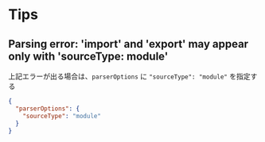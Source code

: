 # Tips

## Parsing error: 'import' and 'export' may appear only with 'sourceType: module'

上記エラーが出る場合は、`parserOptions` に `"sourceType": "module"` を指定する

```json
{
  "parserOptions": {
    "sourceType": "module"
  }
}
```